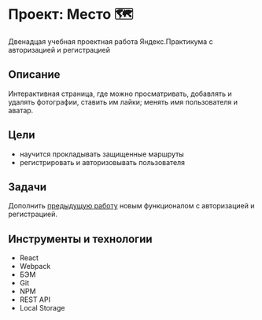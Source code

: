 # Проект: Место 🗺

Двенадцая учебная проектная работа Яндекс.Практикума с авторизацией и регистрацией

<!-- > Результат [опубликован](https://eoneof-yap.github.io/react-mesto-auth/) на хостинге GitHub Pages -->

## Описание

Интерактивная страница, где можно просматривать, добавлять и удалять фотографии, ставить им лайки; менять имя пользователя и аватар.

## Цели

- научится прокладывать защищенные маршруты
- регистрировать и авторизовывать пользователя

## Задачи

Дополнить [предыдущую работу](https://github.com/eoneof-yap/mesto-react) новым функционалом с авторизацией и регистрацией.

## Инструменты и технологии

- React
- Webpack
- БЭМ
- Git
- NPM
- REST API
- Local Storage
